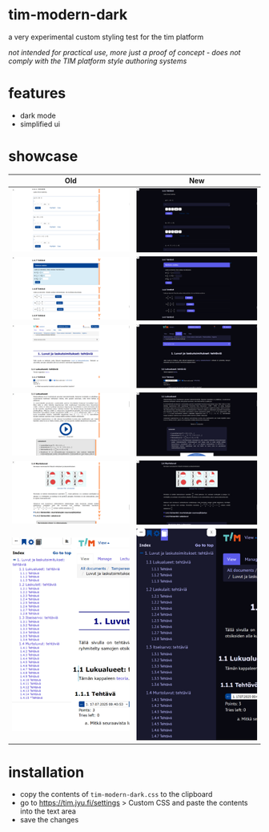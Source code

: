# tim-modern-dark
a very experimental custom styling test for the tim platform

*not intended for practical use, more just a proof of concept - does not comply with the TIM platform style authoring systems*

# features
* dark mode
* simplified ui

# showcase

| Old | New |
| --- | --- |
| ![tim-modern-dark](/readme-images/basic-tasks-old.png) | ![tim-modern-dark](/readme-images/basic-tasks-new.png) |
| ![tim-modern-dark](/readme-images/more-tasks-old.png) | ![tim-modern-dark](/readme-images/more-tasks-new.png) |
| ![tim-modern-dark](/readme-images/main-old.png) | ![tim-modern-dark](/readme-images/main-new.png) |
| ![tim-modern-dark](/readme-images/lecture-old.png) | ![tim-modern-dark](/readme-images/lecture-new.png) |
| ![tim-modern-dark](/readme-images/more-lecturing-old.png) | ![tim-modern-dark](/readme-images/more-lecturing-new.png) |
| ![tim-modern-dark](/readme-images/sidenav-old.png) | ![tim-modern-dark](/readme-images/sidenav-new.png) |

# installation
* copy the contents of `tim-modern-dark.css` to the clipboard
* go to https://tim.jyu.fi/settings > Custom CSS and paste the contents into the text area
* save the changes